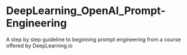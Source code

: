 # DeepLearning_OpenAI_Prompt-Engineering
A step by step guideline to beginning prompt engineering from a course offered by DeepLearning.io
